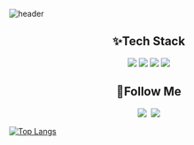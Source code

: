<!--
**juhwacheol/juhwacheol** is a ✨ _special_ ✨ repository because its `README.md` (this file) appears on your GitHub profile.

Here are some ideas to get you started:

- 🔭 I’m currently working on ...
- 🌱 I’m currently learning ...
- 👯 I’m looking to collaborate on ...
- 🤔 I’m looking for help with ...
- 💬 Ask me about ...
- 📫 How to reach me: ...
- 😄 Pronouns: ...
- ⚡ Fun fact: ...
-->
![header](https://capsule-render.vercel.app/api?type=wave&color=008080&height=280&section=header&text=Goodbye%20World!!&fontColor=ffffff&animation=fadeIn&fontSize=90&fontAlignY=35)


<h2 align="center"> ✨Tech Stack </h2>

<p align="center">
  <img src="https://img.shields.io/badge/Kotlin-004e6d?style=flat-square&logo=Kotlin&logoColor=white"/></a>
  <img src="https://img.shields.io/badge/Java-dc2543?style=flat-square&logo=Java&logoColor=white"/></a>
  <img src="https://img.shields.io/badge/Swift-1e94a0?style=flat-square&logo=Swift&logoColor=white"/></a>
  <img src="https://img.shields.io/badge/C++-fec0c1?style=flat-square&logo=C%2B%2B&logoColor=white"/></a> 
</p>

<h2 align="center">🌈Follow Me</h2>
<p align="center">
  <a href="https://juhwacheol.github.io"><img src="https://img.shields.io/badge/Tech%20Blog-11B48A?style=flat-square&logo=Vimeo&logoColor=white&link=https://juhwacheol.github.io"/></a>&nbsp
  <a href="mailto:juhwacheol@gmail.com"><img src="https://img.shields.io/badge/Gmail-d14836?style=flat-square&logo=Gmail&logoColor=white&link=juhwacheol@gmail.com"/></a>
</p>

[![Top Langs](https://github-readme-stats.vercel.app/api/top-langs/?username=juhwacheol&langs_count=6)](https://github.com/juhwacheol)

